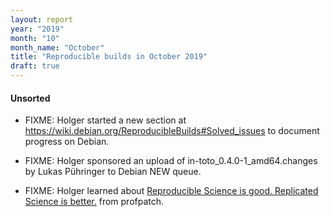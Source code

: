```yaml
---
layout: report
year: "2019"
month: "10"
month_name: "October"
title: "Reproducible builds in October 2019"
draft: true
---
```


#### Unsorted

* FIXME: Holger started a new section at https://wiki.debian.org/ReproducibleBuilds#Solved_issues to document progress on Debian.

* FIXME: Holger sponsored an upload of in-toto_0.4.0-1_amd64.changes by Lukas Pühringer to Debian NEW queue.

* FIXME: Holger learned about [Reproducible Science is good. Replicated Science is better.](https://rescience.github.io/) from profpatch.
